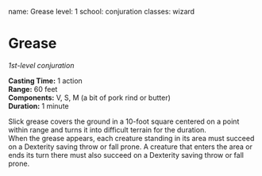 name: Grease
level: 1
school: conjuration
classes: wizard

# Grease 
_1st-level conjuration_ 

**Casting Time:** 1 action    
**Range:** 60 feet    
**Components:** V, S, M (a bit of pork rind or butter)    
**Duration:** 1 minute 

Slick grease covers the ground in a 10-foot square centered on a point within range and turns it into difficult terrain for the duration.    
When the grease appears, each creature standing in its area must succeed on a Dexterity saving throw or fall prone. A creature that enters the area or ends its turn there must also succeed on a Dexterity saving throw or fall prone. 